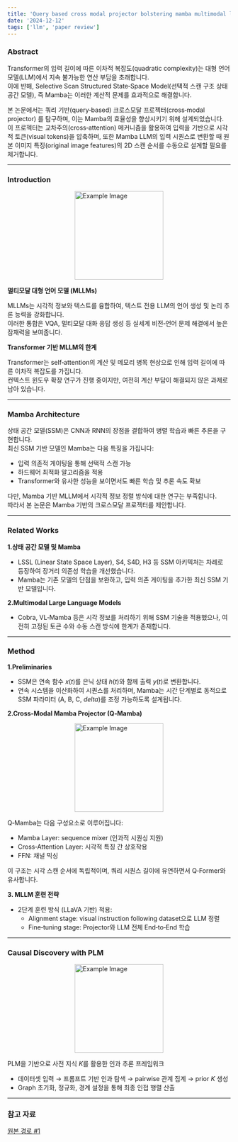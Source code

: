 ```yaml
---
title: 'Query based cross modal projector bolstering mamba multimodal llm'
date: '2024-12-12'
tags: ['llm', 'paper review']
---
```


### Abstract

Transformer의 입력 길이에 따른 이차적 복잡도(quadratic complexity)는 대형 언어 모델(LLM)에서 지속 불가능한 연산 부담을 초래합니다.  
이에 반해, Selective Scan Structured State‑Space Model(선택적 스캔 구조 상태공간 모델), 즉 Mamba는 이러한 계산적 문제를 효과적으로 해결합니다.

본 논문에서는 쿼리 기반(query‑based) 크로스모달 프로젝터(cross‑modal projector) 를 탐구하며, 이는 Mamba의 효율성을 향상시키기 위해 설계되었습니다.  
이 프로젝터는 교차주의(cross‑attention) 메커니즘을 활용하여 입력을 기반으로 시각적 토큰(visual tokens)을 압축하며, 또한 Mamba LLM의 입력 시퀀스로 변환할 때 원본 이미지 특징(original image features)의 2D 스캔 순서를 수동으로 설계할 필요를 제거합니다.

---

### Introduction

<img src="https://velog.velcdn.com/images/ski06043/post/f50d60e1-694d-48cc-9aef-5caac866a67f/image.png" alt="Example Image" style="display: block; margin: 0 auto; height:200;" />

__멀티모달 대형 언어 모델 (MLLMs)__

MLLMs는 시각적 정보와 텍스트를 융합하여, 텍스트 전용 LLM의 언어 생성 및 논리 추론 능력을 강화합니다.  
이러한 통합은 VQA, 멀티모달 대화 응답 생성 등 실세계 비전‑언어 문제 해결에서 높은 잠재력을 보여줍니다.

__Transformer 기반 MLLM의 한계__

Transformer는 self‑attention의 계산 및 메모리 병목 현상으로 인해 입력 길이에 따른 이차적 복잡도를 가집니다.  
컨텍스트 윈도우 확장 연구가 진행 중이지만, 여전히 계산 부담이 해결되지 않은 과제로 남아 있습니다.

---

### Mamba Architecture

상태 공간 모델(SSM)은 CNN과 RNN의 장점을 결합하여 병렬 학습과 빠른 추론을 구현합니다.  
최신 SSM 기반 모델인 Mamba는 다음 특징을 가집니다:

- 입력 의존적 게이팅을 통해 선택적 스캔 가능  
- 하드웨어 최적화 알고리즘을 적용  
- Transformer와 유사한 성능을 보이면서도 빠른 학습 및 추론 속도 확보  

다만, Mamba 기반 MLLM에서 시각적 정보 정렬 방식에 대한 연구는 부족합니다.  
따라서 본 논문은 Mamba 기반의 크로스모달 프로젝터를 제안합니다.

---

### Related Works

__1.상태 공간 모델 및 Mamba__  


- LSSL (Linear State Space Layer), S4, S4D, H3 등 SSM 아키텍처는 차례로 등장하여 장거리 의존성 학습을 개선했습니다.  
- Mamba는 기존 모델의 단점을 보완하고, 입력 의존 게이팅을 추가한 최신 SSM 기반 모델입니다.

__2.Multimodal Large Language Models__  

- Cobra, VL‑Mamba 등은 시각 정보를 처리하기 위해 SSM 기술을 적용했으나, 여전히 고정된 토큰 수와 수동 스캔 방식에 한계가 존재합니다.

---

### Method

__1.Preliminaries__

- SSM은 연속 함수 $x(t)$를 은닉 상태 $h(t)$와 함께 출력 $y(t)$로 변환합니다.  
- 연속 시스템을 이산화하여 시퀀스를 처리하며, Mamba는 시간 단계별로 동적으로 SSM 파라미터 (A, B, C, $delta$)를 조정 가능하도록 설계됩니다.

__2.Cross‑Modal Mamba Projector (Q‑Mamba)__

<img src="https://velog.velcdn.com/images/ski06043/post/024f3e4e-f4a7-46a4-83a7-620e87a00522/image.png" alt="Example Image" style="display: block; margin: 0 auto; height:200;" />

Q‑Mamba는 다음 구성요소로 이루어집니다:

- Mamba Layer: sequence mixer (인과적 시퀀싱 지원)  
- Cross‑Attention Layer: 시각적 특징 간 상호작용  
- FFN: 채널 믹싱  

이 구조는 시각 스캔 순서에 독립적이며, 쿼리 시퀀스 길이에 유연하면서 Q‑Former와 유사합니다.

__3. MLLM 훈련 전략__

- 2단계 훈련 방식 (LLaVA 기반) 적용:  
  - Alignment stage: visual instruction following dataset으로 LLM 정렬  
  - Fine‑tuning stage: Projector와 LLM 전체 End‑to‑End 학습

---

### Causal Discovery with PLM

<img src="https://velog.velcdn.com/images/ski06043/post/94900903-6d4f-4e68-853a-029ca30b1053/image.png" alt="Example Image" style="display: block; margin: 0 auto; height:200;" />

PLM을 기반으로 사전 지식 $K$를 활용한 인과 추론 프레임워크
- 데이터셋 입력 → 프롬프트 기반 인과 탐색 → pairwise 관계 집계 → prior $K$ 생성  
- Graph 초기화, 정규화, 경계 설정을 통해 최종 인접 행렬 산출

---

### 참고 자료

[원본 경로 #1](https://aclanthology.org/2024.findings-emnlp.827/)